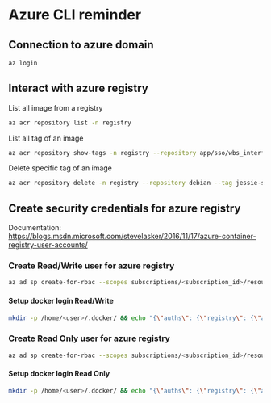 # Azure CLI reminder

## Connection to azure domain
```bash
az login
```

## Interact with azure registry
List all image from a registry
```bash
az acr repository list -n registry
```

List all tag of an image
```bash
az acr repository show-tags -n registry --repository app/sso/wbs_interface_sso
```

Delete specific tag of an image
```bash
az acr repository delete -n registry --repository debian --tag jessie-slim1
```

## Create security credentials for azure registry
Documentation: https://blogs.msdn.microsoft.com/stevelasker/2016/11/17/azure-container-registry-user-accounts/

### Create Read/Write user for azure registry 
```bash
az ad sp create-for-rbac --scopes subscriptions/<subscription_id>/resourceGroups/<group_id>/providers/Microsoft.ContainerRegistry/registries/registry --role Contributor --password <password>
```

#### Setup docker login Read/Write
```bash
mkdir -p /home/<user>/.docker/ && echo "{\"auths\": {\"registry\": {\"auth\": \"<token>\"}}}" > /home/<user>/.docker/config.json
```

### Create Read Only user for azure registry 
```bash
az ad sp create-for-rbac --scopes subscriptions/<subscription_id>/resourceGroups/<group_id>/providers/Microsoft.ContainerRegistry/registries/registry --role Reader --password <password>
```
#### Setup docker login Read Only

```bash
mkdir -p /home/<user>/.docker/ && echo "{\"auths\": {\"registry\": {\"auth\": \"<token>\"}}}" > /home/<user>/.docker/config.json
```
